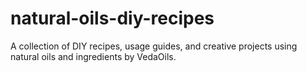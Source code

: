 # natural-oils-diy-recipes
A collection of DIY recipes, usage guides, and creative projects using natural oils and ingredients by VedaOils.

